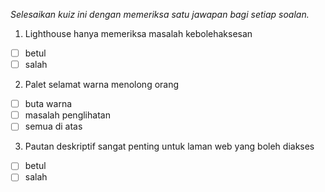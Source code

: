 *Selesaikan kuiz ini dengan memeriksa satu jawapan bagi setiap soalan.*

1. Lighthouse hanya memeriksa masalah kebolehaksesan

- [ ] betul
- [ ] salah

2. Palet selamat warna menolong orang

- [ ] buta warna
- [ ] masalah penglihatan
- [ ] semua di atas

3. Pautan deskriptif sangat penting untuk laman web yang boleh diakses

- [ ] betul
- [ ] salah

